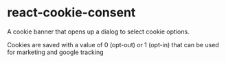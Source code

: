 # react-cookie-consent
A cookie banner that opens up a dialog to select cookie options. 

Cookies are saved with a value of 0 (opt-out) or 1 (opt-in) that can be used for marketing and google tracking

